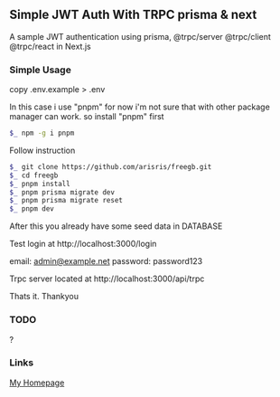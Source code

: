 ## Simple JWT Auth With TRPC prisma & next

A sample JWT authentication using prisma, @trpc/server @trpc/client @trpc/react in Next.js

### Simple Usage

copy .env.example > .env

In this case i use "pnpm" for now i'm not sure that with other package manager can work. so
install "pnpm" first

```bash
$_ npm -g i pnpm
```

Follow instruction

```bash
$_ git clone https://github.com/arisris/freegb.git
$_ cd freegb
$_ pnpm install
$_ pnpm prisma migrate dev
$_ pnpm prisma migrate reset
$_ pnpm dev
```

After this you already have some seed data in DATABASE

Test login at http://localhost:3000/login

email: admin@example.net
password: password123

Trpc server located at http://localhost:3000/api/trpc

Thats it. Thankyou

### TODO
?

### Links

[My Homepage](https://arisris.com/)